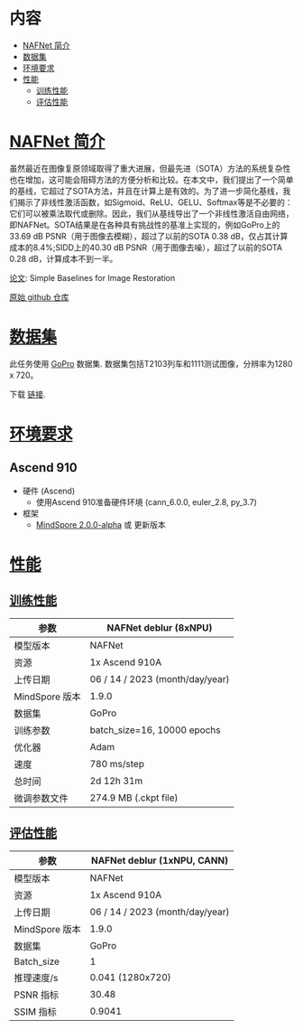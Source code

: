 # 内容

- [NAFNet 简介](#nafnet-description)
- [数据集](#dataset)
- [环境要求](#environmental-requirements)
- [性能](#performance)
  - [训练性能](#training-performance)
  - [评估性能](#evaluation-performance)

# [NAFNet 简介](#contents)

虽然最近在图像复原领域取得了重大进展，但最先进（SOTA）方法的系统复杂性也在增加，这可能会阻碍方法的方便分析和比较。在本文中，我们提出了一个简单的基线，它超过了SOTA方法，并且在计算上是有效的。为了进一步简化基线，我们揭示了非线性激活函数，如Sigmoid、ReLU、GELU、Softmax等是不必要的：它们可以被乘法取代或删除。因此，我们从基线导出了一个非线性激活自由网络，即NAFNet。SOTA结果是在各种具有挑战性的基准上实现的，例如GoPro上的33.69 dB PSNR（用于图像去模糊），超过了以前的SOTA 0.38 dB，仅占其计算成本的8.4%;SIDD上的40.30 dB PSNR（用于图像去噪），超过了以前的SOTA 0.28 dB，计算成本不到一半。

[论文](https://arxiv.org/abs/2204.04676): Simple Baselines for Image Restoration

[原始 github 仓库](https://github.com/megvii-research/NAFNet)

# [数据集](#contents)

此任务使用 [GoPro](https://seungjunnah.github.io/Datasets/gopro.html) 数据集. 数据集包括T2103列车和1111测试图像，分辨率为1280 x 720。

下载 [链接](https://drive.google.com/file/d/1y4wvPdOG3mojpFCHTqLgriexhbjoWVkK/view?usp=sharing).

# [环境要求](#contents)

## Ascend 910

- 硬件 (Ascend)
  - 使用Ascend 910准备硬件环境 (cann_6.0.0, euler_2.8, py_3.7)
- 框架
  - [MindSpore 2.0.0-alpha](https://www.mindspore.cn/install) 或 更新版本

# [性能](#contents)

## [训练性能](#contents)

| 参数           | NAFNet deblur (8xNPU)           |
| -------------- | ------------------------------- |
| 模型版本       | NAFNet                          |
| 资源           | 1x Ascend 910A                  |
| 上传日期       | 06 / 14 / 2023 (month/day/year) |
| MindSpore 版本 | 1.9.0                           |
| 数据集         | GoPro                           |
| 训练参数       | batch_size=16, 10000 epochs     |
| 优化器         | Adam                            |
| 速度           | 780 ms/step                     |
| 总时间         | 2d 12h 31m                      |
| 微调参数文件   | 274.9 MB (.ckpt file)           |

## [评估性能](#contents)

| 参数           | NAFNet deblur (1xNPU, CANN)     |
| -------------- | ------------------------------- |
| 模型版本       | NAFNet                          |
| 资源           | 1x Ascend 910A                  |
| 上传日期       | 06 / 14 / 2023 (month/day/year) |
| MindSpore 版本 | 1.9.0                           |
| 数据集         | GoPro                           |
| Batch_size     | 1                               |
| 推理速度/s     | 0.041 (1280x720)                |
| PSNR 指标      | 30.48                           |
| SSIM 指标      | 0.9041                          |
